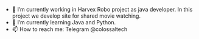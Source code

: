 - 🔭 I’m currently working in Harvex Robo project as java developer. In this project we develop site for shared movie watching.
- 🌱 I’m currently learning Java and Python.
- 📫 How to reach me: Telegram @colossaltech

